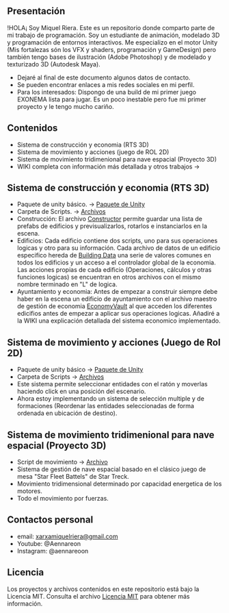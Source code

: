 ## Presentación
!HOLA¡ Soy Miquel Riera.
Este es un repositorio donde comparto parte de mi trabajo de programación.
Soy un estudiante de animación, modelado 3D y programación de entornos interactivos.
Me especializo en el motor Unity (Mis fortalezas són los VFX y shaders, programación y GameDesign) pero también tengo bases de ilustración (Adobe Photoshop) y de modelado y texturizado 3D (Autodesk Maya).
- Dejaré al final de este documento algunos datos de contacto.
- Se pueden encontrar enlaces a mis redes sociales en mi perfil.
- Para los interesados: Dispongo de una build de mi primer juego EXONEMA lista para jugar. Es un poco inestable pero fue mi primer proyecto y le tengo mucho cariño.

## Contenidos
- Sistema de construcción y economia (RTS  3D)
- Sistema de movimiento y acciones (juego de ROL 2D)
- Sistema de movimiento tridimenional para nave espacial (Proyecto 3D)
- WIKI completa con información más detallada y otros trabajos -> 

## Sistema de construcción y economia (RTS 3D)
- Paquete de unity básico. -> [Paquete de Unity](BuildingSystemScripts)
- Carpeta de Scripts. -> [Archivos](BuildingSystem)
- Construcción: El archivo [Constructor](BuildingSystemScripts/Constructor/buildingPlacer.cs) permite guardar una lista de prefabs de edificios y previsualizarlos, rotarlos e instanciarlos en la escena. 
- Edificios: Cada edificio contiene dos scripts, uno para sus operaciones logicas y otro para su información. Cada archivo de datos de un edificio especifico hereda de [Building Data](BuildingSystemScripts/BuildingsData/BuildingData.cs) una serie de valores comunes en todos los edificios y un acceso a el controlador global de la economia. Las acciones propias de cada edificio (Operaciones, cálculos y otras funciones logicas) se encuentran en otros archivos con el mismo nombre terminado en "L" de logica.
- Ayuntamiento y economia: Antes de empezar a construir siempre debe haber en la escena un edificio de ayuntamiento con el archivo maestro de gestión de economia [EconomyVault](BuildingSystemScripts/Economy/EconomyVault.cs) al que acceden los diferentes edicifios antes de empezar a aplicar sus operaciones logicas. Añadiré a la WIKI una explicación detallada del sistema economico implementado.

## Sistema de movimiento y acciones (Juego de Rol 2D)
- Paquete de unity básico -> [Paquete de Unity](2dRolMovement)
- Carpeta de Scripts -> [Archivos](2dRolMovementScripts)
- Este sistema permite seleccionar entidades con el ratón y moverlas haciendo click en una posición del escenario.
- Ahora estoy implementando un sistema de selección multiple y de formaciones (Reordenar las entidades seleccionadas de forma ordenada en ubicación de destino).

## Sistema de movimiento tridimenional para nave espacial (Proyecto 3D)
- Script de movimiento -> [Archivo](SpaceShipMovementScripts/SpaceShipMovement.cs)
- Sistema de gestión de nave espacial basado en el clásico juego de mesa "Star Fleet Battels" de Star Treck.
- Movimiento tridimensional determinado por capacidad energetica de los motores.
- Todo el movimiento por fuerzas.

## Contactos personal
- email: xarxamiquelriera@gmail.com
- Youtube: @Aennareon
- Instagram: @aennareoon

## Licencia
Los proyectos y archivos contenidos en este repositorio está bajo la Licencia MIT. Consulta el archivo [Licencia MIT](LICENSE) para obtener más información.
